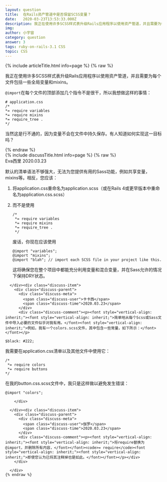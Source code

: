 ```yaml
---
layout: question
title:  在Rails资产管道中是否保留SCSS变量？
date:   2020-03-23T13:53:33.000Z
description: 我正在使用许多SCSS样式表升级Rails应用程序以使用资产管道，并且需要为每个文件包括一些全局变量和mixins。\`import在每个文件的顶部添加...
img: 
author: 小宇宙
category: question
answer: 3
tags: ruby-on-rails-3.1 CSS
topic: CSS
---
```

<div class="article-root">
  <div class="article">
    {% include articleTitle.html info=page %}
    {% raw %}
    <div class="article-content"><p><font style="vertical-align: inherit;"><font style="vertical-align: inherit;">我正在使用许多SCSS样式表升级Rails应用程序以使用资产管道，并且需要为每个文件包括一些全局变量和mixins。</font></font></p>

<p><font style="vertical-align: inherit;"></font><code>@import</code><font style="vertical-align: inherit;"><font style="vertical-align: inherit;">在每个文件的顶部</font><font style="vertical-align: inherit;">添加几个</font><font style="vertical-align: inherit;">指令不是很干，所以我想做这样的事情：</font></font></p>

<pre><code># application.css<font></font>
/*<font></font>
*= require variables<font></font>
*= require mixins<font></font>
*= require_tree .<font></font>
*/<font></font>
</code></pre>

<p><font style="vertical-align: inherit;"><font style="vertical-align: inherit;">当然这是行不通的，因为变量不会在文件中持久保存。</font><font style="vertical-align: inherit;">有人知道如何实现这一目标吗？</font></font></p></div>
    {% endraw %}
  </div>

  <div class="discuss-wrapper">
    {% include discussTitle.html info=page %}
    {% raw %}
    <div class="discuss-item">
        <div class="discuss-parent">
          <div class="discuss-meta">
            <span class="discuss-user">Eva西里</span>
            <span class="discuss-time">2020.03.23</span>
          </div>
          <div class="discuss-comment"><p><font style="vertical-align: inherit;"><font style="vertical-align: inherit;">默认的清单语法不够强大，无法为您提供有用的Sass功能，例如共享变量，mixins等。相反，您应该：</font></font></p>

<ol>
<li><font style="vertical-align: inherit;"><font style="vertical-align: inherit;">将application.css重命名为application.scss（或在Rails 4或更早版本中重命名为application.css.scss）</font></font></li>
<li><p><font style="vertical-align: inherit;"><font style="vertical-align: inherit;">而不是使用 </font></font></p>

<pre><code>/*<font></font>
 *= require variables<font></font>
 *= require mixins<font></font>
 *= require_tree .<font></font>
 */<font></font>
</code></pre>

<p><font style="vertical-align: inherit;"><font style="vertical-align: inherit;">废话，你现在应该使用</font></font></p>

<pre><code>@import "variables";<font></font>
@import "mixins";<font></font>
@import "blah"; // import each SCSS file in your project like this.<font></font>
</code></pre>

<p><font style="vertical-align: inherit;"><font style="vertical-align: inherit;">这将确保您在整个项目中都能充分利用变量和混合变量，并在Sass允许的情况下保持DRY状态。</font></font></p></li>
</ol></div>
        </div>
        
      </div><div class="discuss-item">
        <div class="discuss-parent">
          <div class="discuss-meta">
            <span class="discuss-user">卡卡西</span>
            <span class="discuss-time">2020.03.23</span>
          </div>
          <div class="discuss-comment"><p><font style="vertical-align: inherit;"><font style="vertical-align: inherit;">简单地从每个Scss或Sass文件中导入必要的文件似乎对我有用。</font><font style="vertical-align: inherit;">例如，我有一个colors.scss文件，其中包含一些常量，如下所示：</font></font></p>

<pre><code>$black: #222;
</code></pre>

<p><font style="vertical-align: inherit;"><font style="vertical-align: inherit;">我需要在application.css清单以及其他文件中使用它：</font></font></p>

<pre><code>/*<font></font>
 *= require colors<font></font>
 *= require buttons<font></font>
*/<font></font>
</code></pre>

<p><font style="vertical-align: inherit;"><font style="vertical-align: inherit;">在我的button.css.scss文件中，我只是这样做以避免发生错误：</font></font></p>

<pre><code>@import "colors";
</code></pre></div>
        </div>
        
      </div><div class="discuss-item">
        <div class="discuss-parent">
          <div class="discuss-meta">
            <span class="discuss-user">伽罗</span>
            <span class="discuss-time">2020.03.23</span>
          </div>
          <div class="discuss-comment"><p><font style="vertical-align: inherit;"><font style="vertical-align: inherit;">将require替换为@import，并删除所有内容，</font></font><code>= require</code><font style="vertical-align: inherit;"><font style="vertical-align: inherit;">即使您认为已将其注释掉也是如此。</font></font></p></div>
        </div>
        
      </div>
    {% endraw %}
  </div>
<div>
